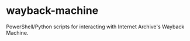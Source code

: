 # wayback-machine
PowerShell/Python scripts for interacting with Internet Archive's Wayback Machine.
